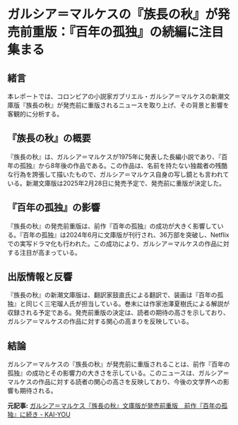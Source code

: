 # ガルシア＝マルケスの『族長の秋』が発売前重版：『百年の孤独』の続編に注目集まる

## 緒言

本レポートでは、コロンビアの小説家ガブリエル・ガルシア＝マルケスの新潮文庫版『族長の秋』が発売前に重版されるニュースを取り上げ、その背景と影響を客観的に分析する。

## 『族長の秋』の概要

『族長の秋』は、ガルシア＝マルケスが1975年に発表した長編小説であり、『百年の孤独』から8年後の作品である。この作品は、名前を持たない独裁者の残酷な行為を誇張して描いたもので、ガルシア＝マルケス自身の写し鏡とも言われている。新潮文庫版は2025年2月28日に発売予定で、発売前に重版が決定した。

## 『百年の孤独』の影響

『族長の秋』の発売前重版は、前作『百年の孤独』の成功が大きく影響している。『百年の孤独』は2024年6月に文庫版が刊行され、36万部を突破し、Netflixでの実写ドラマ化も行われた。この成功により、ガルシア＝マルケスの作品に対する注目が高まっている。

## 出版情報と反響

『族長の秋』の新潮文庫版は、翻訳家鼓直氏による翻訳で、装画は『百年の孤独』と同じく三宅瑠人氏が担当している。巻末には作家池澤夏樹氏による解説が収録される予定である。発売前重版の決定は、読者の期待の高さを示しており、ガルシア＝マルケスの作品に対する関心の高まりを反映している。

## 結論

ガルシア＝マルケスの『族長の秋』が発売前に重版されることは、前作『百年の孤独』の成功とその影響力の大きさを示している。このニュースは、ガルシア＝マルケスの作品に対する読者の関心の高さを反映しており、今後の文学界への影響も期待される。

**元記事:** [
 ガルシア＝マルケス『族長の秋』文庫版が発売前重版　前作『百年の孤独』に続き - KAI-YOU ](https://kai-you.net/article/91760)